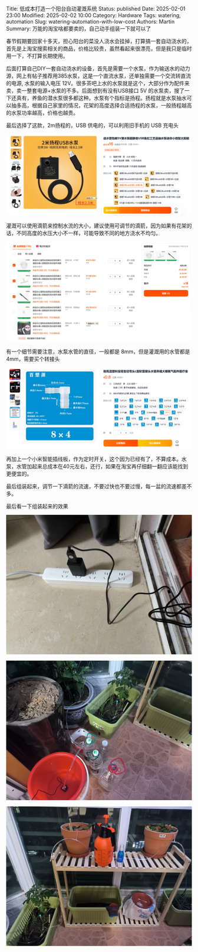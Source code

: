 Title: 低成本打造一个阳台自动灌溉系统
Status: published
Date: 2025-02-01 23:00
Modified: 2025-02-02 10:00
Category: Hardware
Tags: watering, automation
Slug: watering-automation-with-low-cost
Authors: Martin
Summary: 万能的淘宝啥都要卖的，自己动手组装一下就可以了

春节假期要回家十多天，担心阳台的菜没人浇水会挂掉，打算搞一套自动浇水的，首先是上淘宝搜索相关的商品，价格比较贵，虽然看起来很漂亮，但是我只是临时用一下，不打算长期使用。

后面打算自己DIY一套自动浇水的设备，首先是需要一个水泵，作为输送水的动力源，网上有帖子推荐用385水泵，这是一个直流水泵，还单独需要一个交流转直流的电源, 水泵的输入电压 12V。很多茶吧上水的水泵就是这个，大部分作为配件来卖，卖一整套电源+水泵的不多。后面想到有没有USB接口 5V 的水泵卖，搜了一下还真有，养鱼的潜水泵很多都这种。水泵有个指标是扬程。扬程就是水泵抽水可以抽多高，根据自己家里的情况，花架的高度选择合适扬程的水泵，一般扬程越高的水泵功率越高，价格也越贵。

最后选择了这款，2m扬程的，USB 供电的，可以利用旧手机的 USB 充电头

![water pump](../images/water-pump-taobao.png)

灌溉可以使用滴箭来控制水流的大小，建议使用可调节的滴箭，因为如果有花架的话，不同高度的水压大小不一样，可能导致不同的地方浇水不均匀。

![water pipe](../images/water-pipe-taobao.png)

有一个细节需要注意，水泵水管的直径，一般都是 8mm，但是灌溉用的水管都是 4mm，需要买个转接头

![water pipe connector](../images/water-pipe-connector-taobao.png)

再加上一个小米智能插线板，作为定时开关，这个因为已经有了，不算成本。水泵，水管加起来总成本在40元左右，还行，如果在淘宝再仔细翻一翻应该能找到更便宜的。

最后组装起来，调节一下滴箭的流速，不要过快也不要过慢，每一盆的流速都差不多。

最后看一下组装起来的效果

![](../images/water-artifact-1.jpg)

![](../images/water-artifact-2.jpg)

![](../images/water-artifact-3.jpg)

